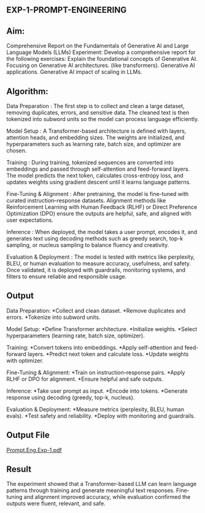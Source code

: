 ## EXP-1-PROMPT-ENGINEERING
## Aim:
Comprehensive Report on the Fundamentals of Generative AI and Large Language Models (LLMs) Experiment: Develop a comprehensive report for the following exercises:
Explain the foundational concepts of Generative AI. Focusing on Generative AI architectures. (like transformers). Generative AI applications. Generative AI impact of scaling in LLMs.

## Algorithm:
Data Preparation : The first step is to collect and clean a large dataset, removing duplicates, errors, and sensitive data. The cleaned text is then tokenized into subword units so the model can process language efficiently.

Model Setup : A Transformer-based architecture is defined with layers, attention heads, and embedding sizes. The weights are initialized, and hyperparameters such as learning rate, batch size, and optimizer are chosen.

Training : During training, tokenized sequences are converted into embeddings and passed through self-attention and feed-forward layers. The model predicts the next token, calculates cross-entropy loss, and updates weights using gradient descent until it learns language patterns.

Fine-Tuning & Alignment : After pretraining, the model is fine-tuned with curated instruction–response datasets. Alignment methods like Reinforcement Learning with Human Feedback (RLHF) or Direct Preference Optimization (DPO) ensure the outputs are helpful, safe, and aligned with user expectations.

Inference : When deployed, the model takes a user prompt, encodes it, and generates text using decoding methods such as greedy search, top-k sampling, or nucleus sampling to balance fluency and creativity.

Evaluation & Deployment : The model is tested with metrics like perplexity, BLEU, or human evaluation to measure accuracy, usefulness, and safety. Once validated, it is deployed with guardrails, monitoring systems, and filters to ensure reliable and responsible usage.

## Output
Data Preparation: *Collect and clean dataset. *Remove duplicates and errors. *Tokenize into subword units.

Model Setup: *Define Transformer architecture. *Initialize weights. *Select hyperparameters (learning rate, batch size, optimizer).

Training: *Convert tokens into embeddings. *Apply self-attention and feed-forward layers. *Predict next token and calculate loss. *Update weights with optimizer.

Fine-Tuning & Alignment: *Train on instruction–response pairs. *Apply RLHF or DPO for alignment. *Ensure helpful and safe outputs.

Inference: *Take user prompt as input. *Encode into tokens. *Generate response using decoding (greedy, top-k, nucleus).

Evaluation & Deployment: *Measure metrics (perplexity, BLEU, human evals). *Test safety and reliability. *Deploy with monitoring and guardrails.

## Output File
[Prompt.Eng.Exp-1.pdf](https://github.com/user-attachments/files/22049645/Prompt.Eng.Exp-1.pdf)


## Result
The experiment showed that a Transformer-based LLM can learn language patterns through training and generate meaningful text responses. Fine-tuning and alignment improved accuracy, while evaluation confirmed the outputs were fluent, relevant, and safe.
